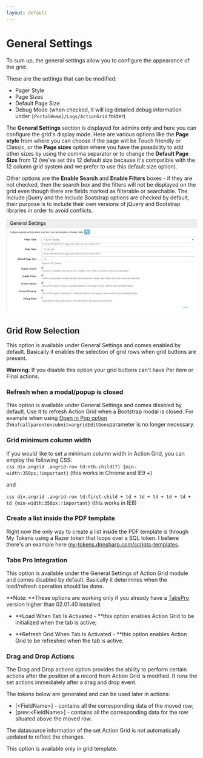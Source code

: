 ```yaml
---
layout: default
---
```

# General Settings

To sum up, the general settings allow you to configure the appearance of the grid.

These are the settings that can be modified:

* Pager Style
* Page Sizes
* Default Page Size
* Debug Mode \(when checked, it will log detailed debug information under `[PortalHome]/Logs/ActionGrid` folder\)

The **General Settings** section is displayed for admins only and here you can configure the grid's display mode. Here are various options like the **Page style** from where you can choose if the page will be Touch friendly or Classic, or the **Page sizes** option where you have the possibility to add other sizes by using the comma separator or to change the **Default Page Size** from 12 \(we've set this 12 default size because it's compatible with the 12 column grid system and we prefer to use this default size option\).

Other options are the **Enable Search** and **Enable Filters** boxes - if they are not checked, then the search box and the filters will not be displayed on the grid even though there are fields marked as filterable or searchable. The Include jQuery and the Include Bootstrap options are checked by default, their purpose is to include their own versions of jQuery and Bootstrap libraries in order to avoid conflicts.

![settings page](images/settings.png)

## Grid Row Selection

This option is available under General Settings and comes enabled by default. Basically it enables the selection of grid rows when grid buttons are present.

**Warning:** If you disable this option your grid buttons can't have Per item or Final actions.

### Refresh when a modal/popup is closed

This option is available under General Settings and comes disabled by default. Use it to refresh Action Grid when a Bootstrap modal is closed. For example when using [Open in Pop option](http://action-grid.dnnsharp.com/buttons/special-buttons#TOC-Popups) the`afcallparentonsubmit=angridEditDone`parameter is no longer necessary.

### Grid minimum column width

If you would like to set a minimum column width in Action Grid, you can employ the following CSS:  
`css
div.angrid .angrid-row td:nth-child(7) {min-width:350px;!important}` \(this works in Chrome and IE9 +\)

and

`css
div.angrid .angrid-row td:first-child + td + td + td + td + td + td {min-width:350px;!important}` \(this works in IE8\)

### Create a list inside the PDF template

Right now the only way to create a list inside the PDF template is through My Tokens using a Razor token that loops over a SQL token. I believe there's an example here [my-tokens.dnnsharp.com/scripts-templates](http://my-tokens.dnnsharp.com/scripts-templates).

### Tabs Pro Integration

This option is available under the General Settings of Action Grid module and comes disabled by default. Basically it determines when the load/refresh operation should be done.

**Note: **These options are working only if you already have a [TabsPro](http://www.dnnsharp.com/dnn/modules/tabs-pro) version higher than 02.01.40 installed.

* **Load When Tab Is Activated - **this option enables Action Grid to be initialized when the tab is active;

* **Refresh Grid When Tab Is Activated - **this option enables Action Grid to be refreshed when the tab is active.

### Drag and Drop Actions

The Drag and Drop actions option provides the ability to perform certain actions after the position of a record from Action Grid is modified. It runs the set actions immediately after a drag and drop event.

The tokens below are generated and can be used later in actions:

* \[&lt;FieldName&gt;\] - contains all the corresponding data of the moved row; 
* \[prev:&lt;FieldName&gt;\] - contains all the corresponding data for the row situated above the moved row. 

The datasource information of the set Action Grid is not automatically updated to reflect the changes.

This option is available only in grid template.
